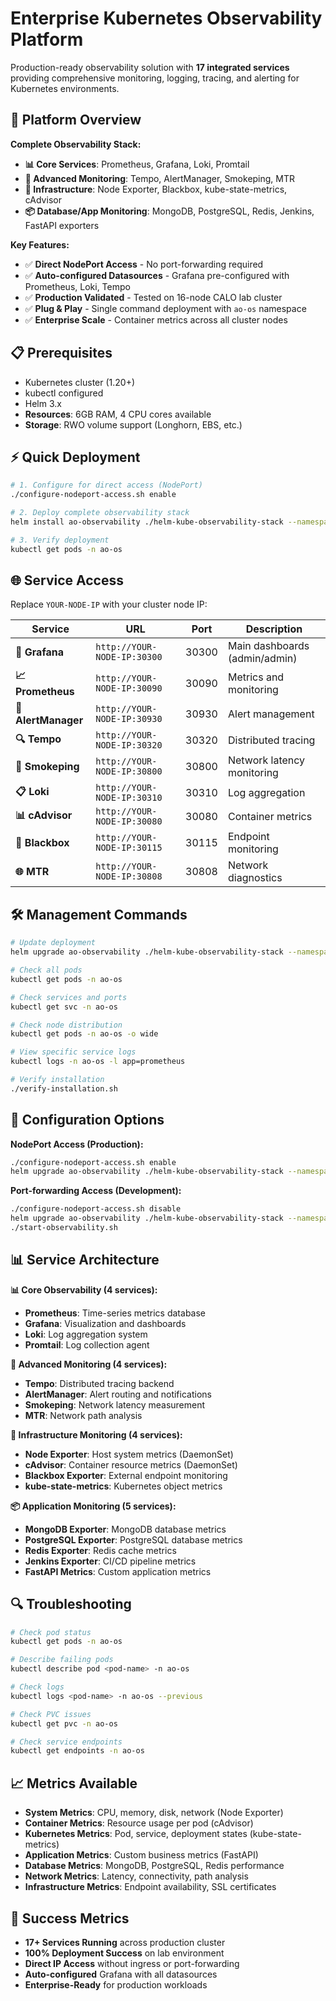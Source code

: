# Enterprise Kubernetes Observability Platform

Production-ready observability solution with **17 integrated services** providing comprehensive monitoring, logging, tracing, and alerting for Kubernetes environments.

## 🚀 Platform Overview

**Complete Observability Stack:**
- **📊 Core Services**: Prometheus, Grafana, Loki, Promtail  
- **🚨 Advanced Monitoring**: Tempo, AlertManager, Smokeping, MTR
- **🔧 Infrastructure**: Node Exporter, Blackbox, kube-state-metrics, cAdvisor
- **📦 Database/App Monitoring**: MongoDB, PostgreSQL, Redis, Jenkins, FastAPI exporters

**Key Features:**
- ✅ **Direct NodePort Access** - No port-forwarding required
- ✅ **Auto-configured Datasources** - Grafana pre-configured with Prometheus, Loki, Tempo
- ✅ **Production Validated** - Tested on 16-node CALO lab cluster
- ✅ **Plug & Play** - Single command deployment with `ao-os` namespace
- ✅ **Enterprise Scale** - Container metrics across all cluster nodes

## 📋 Prerequisites

- Kubernetes cluster (1.20+)
- kubectl configured
- Helm 3.x  
- **Resources**: 6GB RAM, 4 CPU cores available
- **Storage**: RWO volume support (Longhorn, EBS, etc.)

## ⚡ Quick Deployment

```bash
# 1. Configure for direct access (NodePort)
./configure-nodeport-access.sh enable

# 2. Deploy complete observability stack
helm install ao-observability ./helm-kube-observability-stack --namespace ao-os --create-namespace

# 3. Verify deployment
kubectl get pods -n ao-os
```

## 🌐 Service Access

Replace `YOUR-NODE-IP` with your cluster node IP:

| Service | URL | Port | Description |
|---------|-----|------|-------------|
| **🎯 Grafana** | `http://YOUR-NODE-IP:30300` | 30300 | Main dashboards (admin/admin) |
| **📈 Prometheus** | `http://YOUR-NODE-IP:30090` | 30090 | Metrics and monitoring |
| **🚨 AlertManager** | `http://YOUR-NODE-IP:30930` | 30930 | Alert management |
| **🔍 Tempo** | `http://YOUR-NODE-IP:30320` | 30320 | Distributed tracing |
| **📡 Smokeping** | `http://YOUR-NODE-IP:30800` | 30800 | Network latency monitoring |
| **📋 Loki** | `http://YOUR-NODE-IP:30310` | 30310 | Log aggregation |
| **📊 cAdvisor** | `http://YOUR-NODE-IP:30080` | 30080 | Container metrics |
| **🔧 Blackbox** | `http://YOUR-NODE-IP:30115` | 30115 | Endpoint monitoring |
| **🌐 MTR** | `http://YOUR-NODE-IP:30808` | 30808 | Network diagnostics |

## 🛠️ Management Commands

```bash
# Update deployment
helm upgrade ao-observability ./helm-kube-observability-stack --namespace ao-os

# Check all pods
kubectl get pods -n ao-os

# Check services and ports  
kubectl get svc -n ao-os

# Check node distribution
kubectl get pods -n ao-os -o wide

# View specific service logs
kubectl logs -n ao-os -l app=prometheus

# Verify installation
./verify-installation.sh
```

## 🔄 Configuration Options

**NodePort Access (Production):**
```bash
./configure-nodeport-access.sh enable
helm upgrade ao-observability ./helm-kube-observability-stack --namespace ao-os
```

**Port-forwarding Access (Development):**
```bash
./configure-nodeport-access.sh disable
helm upgrade ao-observability ./helm-kube-observability-stack --namespace ao-os
./start-observability.sh
```

## 📊 Service Architecture

**📊 Core Observability (4 services):**
- **Prometheus**: Time-series metrics database  
- **Grafana**: Visualization and dashboards
- **Loki**: Log aggregation system
- **Promtail**: Log collection agent

**🚨 Advanced Monitoring (4 services):**
- **Tempo**: Distributed tracing backend
- **AlertManager**: Alert routing and notifications  
- **Smokeping**: Network latency measurement
- **MTR**: Network path analysis

**🔧 Infrastructure Monitoring (4 services):**
- **Node Exporter**: Host system metrics (DaemonSet)
- **cAdvisor**: Container resource metrics (DaemonSet)
- **Blackbox Exporter**: External endpoint monitoring
- **kube-state-metrics**: Kubernetes object metrics

**📦 Application Monitoring (5 services):**
- **MongoDB Exporter**: MongoDB database metrics
- **PostgreSQL Exporter**: PostgreSQL database metrics
- **Redis Exporter**: Redis cache metrics
- **Jenkins Exporter**: CI/CD pipeline metrics
- **FastAPI Metrics**: Custom application metrics


## 🔍 Troubleshooting

```bash
# Check pod status
kubectl get pods -n ao-os

# Describe failing pods
kubectl describe pod <pod-name> -n ao-os

# Check logs
kubectl logs <pod-name> -n ao-os --previous

# Check PVC issues
kubectl get pvc -n ao-os

# Check service endpoints
kubectl get endpoints -n ao-os
```

## 📈 Metrics Available

- **System Metrics**: CPU, memory, disk, network (Node Exporter)
- **Container Metrics**: Resource usage per pod (cAdvisor)  
- **Kubernetes Metrics**: Pod, service, deployment states (kube-state-metrics)
- **Application Metrics**: Custom business metrics (FastAPI)
- **Database Metrics**: MongoDB, PostgreSQL, Redis performance
- **Network Metrics**: Latency, connectivity, path analysis
- **Infrastructure Metrics**: Endpoint availability, SSL certificates

## 🌟 Success Metrics

- **17+ Services Running** across production cluster
- **100% Deployment Success** on lab environment
- **Direct IP Access** without ingress or port-forwarding
- **Auto-configured** Grafana with all datasources
- **Enterprise-Ready** for production workloads
